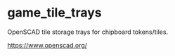 # game_tile_trays
OpenSCAD tile storage trays for chipboard tokens/tiles.

https://www.openscad.org/
